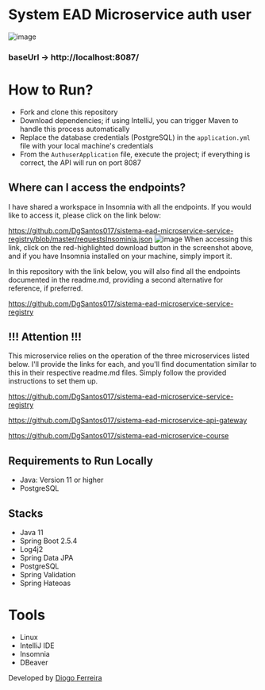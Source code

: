 # System EAD Microservice auth user
![image](https://github.com/DgSantos017/sistema-ead-microservice-auth-user/assets/62971277/0d33bf5f-7cce-4d70-b48d-d88db6eb9f24)

### baseUrl -> http://localhost:8087/

# How to Run?
- Fork and clone this repository
- Download dependencies; if using IntelliJ, you can trigger Maven to handle this process automatically
- Replace the database credentials (PostgreSQL) in the ``application.yml`` file with your local machine's credentials
- From the ``AuthuserApplication`` file, execute the project; if everything is correct, the API will run on port 8087

## Where can I access the endpoints?
I have shared a workspace in Insomnia with all the endpoints. If you would like to access it, please click on the link below:

https://github.com/DgSantos017/sistema-ead-microservice-service-registry/blob/master/requestsInsominia.json
![image](https://github.com/DgSantos017/sistema-ead-microservice-auth-user/assets/62971277/acf5333d-4fea-4a6f-9171-2c8da442039f)
When accessing this link, click on the red-highlighted download button in the screenshot above, and if you have Insomnia installed on your machine, simply import it.

In this repository with the link below, you will also find all the endpoints documented in the readme.md, providing a second alternative for reference, if preferred.

https://github.com/DgSantos017/sistema-ead-microservice-service-registry

## !!! Attention !!!
This microservice relies on the operation of the three microservices listed below. I'll provide the links for each, and you'll find documentation similar to this in their respective readme.md files. Simply follow the provided instructions to set them up.

https://github.com/DgSantos017/sistema-ead-microservice-service-registry

https://github.com/DgSantos017/sistema-ead-microservice-api-gateway

https://github.com/DgSantos017/sistema-ead-microservice-course


## Requirements to Run Locally
- Java: Version 11 or higher
- PostgreSQL

## Stacks
- Java 11
- Spring Boot 2.5.4
- Log4j2
- Spring Data JPA
- PostgreSQL
- Spring Validation
- Spring Hateoas

# Tools
- Linux
- IntelliJ IDE
- Insomnia
- DBeaver

Developed by [Diogo Ferreira](https://www.linkedin.com/in/diogo-santos01/)
